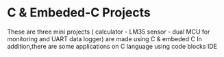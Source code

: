 # C & Embeded-C Projects
These are three mini projects ( calculator - LM35 sensor - dual MCU for monitoring and UART data logger) are made using C & embeded C
In addition,there are some applications on C language using code blocks IDE

